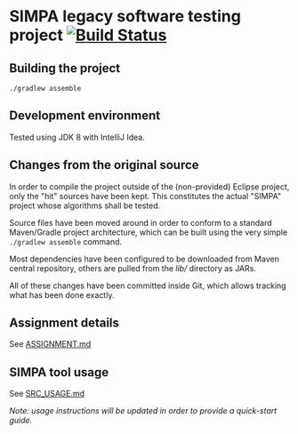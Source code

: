 # SIMPA legacy software testing project [![Build Status](https://travis-ci.org/Vince300/SIMPA.svg?branch=master)](https://travis-ci.org/Vince300/SIMPA)

## Building the project

    ./gradlew assemble

## Development environment

Tested using JDK 8 with IntelliJ Idea.

## Changes from the original source

In order to compile the project outside of the (non-provided) Eclipse project, only the "hit" sources have been kept.
This constitutes the actual "SIMPA" project whose algorithms shall be tested.

Source files have been moved around in order to conform to a standard Maven/Gradle project architecture, which can be
built using the very simple `./gradlew assemble` command.

Most dependencies have been configured to be downloaded from Maven central repository, others are pulled from the *lib/*
directory as JARs.

All of these changes have been committed inside Git, which allows tracking what has been done exactly.
 
## Assignment details

See [ASSIGNMENT.md](docs/ASSIGNMENT.md)

## SIMPA tool usage

See [SRC_USAGE.md](docs/SRC_USAGE.md)

_Note: usage instructions will be updated in order to provide a quick-start guide._

